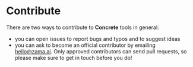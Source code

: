 # Contribute

There are two ways to contribute to **Concrete** tools in general:

* you can open issues to report bugs and typos and to suggest ideas
* you can ask to become an official contributor by emailing hello@zama.ai. Only approved contributors can send pull requests, so please make sure to get in touch before you do!

